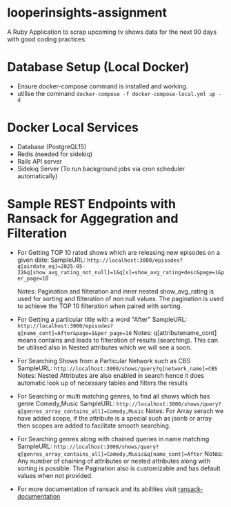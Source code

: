 # looperinsights-assignment
A Ruby Application to scrap upcoming tv shows data for the next 90 days with good coding practices.


# Database Setup (Local Docker)
- Ensure docker-compose command is installed and working.
- utilise the command ``` docker-compose -f docker-compose-local.yml up -d ```

# Docker Local Services
- Database (PostgreQL15)
- Redis (needed for sidekiq)
- Rails API server 
- Sidekiq Server (To run background jobs via cron scheduler automatically)

# Sample REST Endpoints with Ransack for Aggegration and Filteration

- For Getting TOP 10 rated shows which are releasing new episodes on a given date:
    SampleURL: ``` http://localhost:3000/episodes?q[airdate_eq]=2025-05-22&q[show_avg_rating_not_null]=1&q[s]=show_avg_rating+desc&page=1&per_page=10 ```
    
    Notes: Pagination and filteration and inner nested show_avg_rating is used for sorting and filteration of non null values. The pagination is used to achieve the TOP 10 filteration when paired with sorting.
- For Getting a particular title with a word "After"
    SampleURL: ``` http://localhost:3000/episodes?q[name_cont]=After&page=1&per_page=10 ```
    Notes: q[attributename_cont] means contains and leads to filteration of results (searching). This can be utilised also in Nested attributes which we will see a soon.

- For Searching Shows from a Particular Network such as CBS
    SampleURL: ``` http://localhost:3000/shows/query?q[network_name]=CBS ```
    Notes: Nested Attributes are also enabled in search hence it does automatic look up of necessary tables and filters the results
- For Searching or multi matching genres, to find all shows which has genre Comedy,Music
    SampleURL: ```http://localhost:3000/shows/query?q[genres_array_contains_all]=Comedy,Music```
    Notes: For Array serach we have added scope, if the attribute is a special such as jsonb or array then scopes are added to facilitate smooth searching.
- For Searching genres along with chained queries in name matching
    SampleURL: ```http://localhost:3000/shows/query?q[genres_array_contains_all]=Comedy,Music&q[name_cont]=After```
    Notes: Any number of chaining of attributes or nested attributes along with sorting is possible. The Pagination also is customizable and has default values when not provided.

- For more documentation of ransack and its abilities visit [ransack-documentation](https://activerecord-hackery.github.io/ransack/)